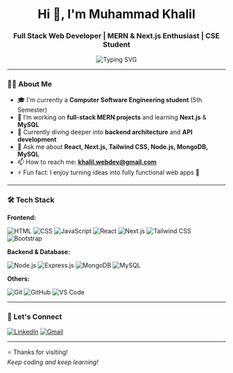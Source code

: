 <h1 align="center">Hi 👋, I'm Muhammad Khalil</h1>
<h3 align="center">Full Stack Web Developer | MERN & Next.js Enthusiast | CSE Student</h3>

<p align="center">
  <img src="https://readme-typing-svg.demolab.com?font=Fira+Code&duration=3000&pause=1000&center=true&width=435&lines=Full+Stack+Web+Developer;Passionate+Learner+%26+Problem+Solver;Love+Building+Real+World+Projects" alt="Typing SVG" />
</p>

---

### 👨‍💻 About Me

- 🎓 I'm currently a **Computer Software Engineering student** (5th Semester)
- 🔭 I’m working on **full-stack MERN projects** and learning **Next.js** & **MySQL**
- 🌱 Currently diving deeper into **backend architecture** and **API development**
- 💬 Ask me about **React, Next.js, Tailwind CSS, Node.js, MongoDB, MySQL**
- 📫 How to reach me: **khalil.webdev@gmail.com**
- ⚡ Fun fact: I enjoy turning ideas into fully functional web apps 🚀

---

### 🛠️ Tech Stack

**Frontend:**

![HTML](https://img.shields.io/badge/HTML-E34F26?style=flat&logo=html5&logoColor=white)
![CSS](https://img.shields.io/badge/CSS-1572B6?style=flat&logo=css3&logoColor=white)
![JavaScript](https://img.shields.io/badge/JavaScript-F7DF1E?style=flat&logo=javascript&logoColor=black)
![React](https://img.shields.io/badge/React-20232A?style=flat&logo=react&logoColor=61DAFB)
![Next.js](https://img.shields.io/badge/Next.js-000000?style=flat&logo=nextdotjs&logoColor=white)
![Tailwind CSS](https://img.shields.io/badge/Tailwind_CSS-38B2AC?style=flat&logo=tailwind-css&logoColor=white)
![Bootstrap](https://img.shields.io/badge/Bootstrap-563D7C?style=flat&logo=bootstrap&logoColor=white)

**Backend & Database:**

![Node.js](https://img.shields.io/badge/Node.js-339933?style=flat&logo=nodedotjs&logoColor=white)
![Express.js](https://img.shields.io/badge/Express.js-000000?style=flat&logo=express&logoColor=white)
![MongoDB](https://img.shields.io/badge/MongoDB-4EA94B?style=flat&logo=mongodb&logoColor=white)
![MySQL](https://img.shields.io/badge/MySQL-005C84?style=flat&logo=mysql&logoColor=white)

**Others:**

![Git](https://img.shields.io/badge/Git-F05032?style=flat&logo=git&logoColor=white)
![GitHub](https://img.shields.io/badge/GitHub-181717?style=flat&logo=github&logoColor=white)
![VS Code](https://img.shields.io/badge/VS_Code-007ACC?style=flat&logo=visual-studio-code&logoColor=white)

---

### 🔗 Let's Connect

[![LinkedIn](https://img.shields.io/badge/LinkedIn-blue?style=flat&logo=linkedin&logoColor=white)](https://linkedin.com/in/khalil-dev)
[![Gmail](https://img.shields.io/badge/Gmail-D14836?style=flat&logo=gmail&logoColor=white)](mailto:muhammadkhalil.web@gmail.com)

---

⭐️ Thanks for visiting!  
_Keep coding and keep learning!_

